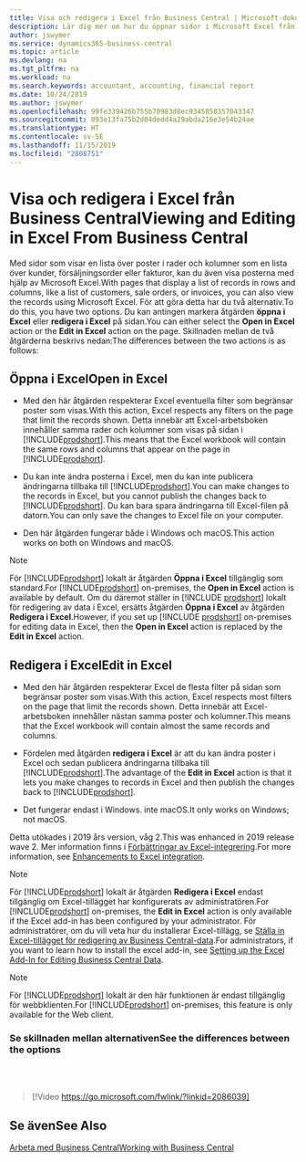 ```yaml
---
title: Visa och redigera i Excel från Business Central | Microsoft-dokument
description: Lär dig mer om hur du öppnar sidor i Microsoft Excel från Business Central för bättre dataanalyser.
author: jswymer
ms.service: dynamics365-business-central
ms.topic: article
ms.devlang: na
ms.tgt_pltfrm: na
ms.workload: na
ms.search.keywords: accountant, accounting, financial report
ms.date: 10/24/2019
ms.author: jswymer
ms.openlocfilehash: 99fe339426b755b70983d8ec9345858357043347
ms.sourcegitcommit: 893e13fa75b2d04dedd4a29abda216e3e54b24ae
ms.translationtype: HT
ms.contentlocale: sv-SE
ms.lasthandoff: 11/15/2019
ms.locfileid: "2808751"
---
```

# <a name="viewing-and-editing-in-excel-from-business-central"></a><span data-ttu-id="c5456-103">Visa och redigera i Excel från Business Central</span><span class="sxs-lookup"><span data-stu-id="c5456-103">Viewing and Editing in Excel From Business Central</span></span>

<span data-ttu-id="c5456-104">Med sidor som visar en lista över poster i rader och kolumner som en lista över kunder, försäljningsorder eller fakturor, kan du även visa posterna med hjälp av Microsoft Excel.</span><span class="sxs-lookup"><span data-stu-id="c5456-104">With pages that display a list of records in rows and columns, like a list of customers, sale orders, or invoices, you can also view the records using Microsoft Excel.</span></span> <span data-ttu-id="c5456-105">För att göra detta har du två alternativ.</span><span class="sxs-lookup"><span data-stu-id="c5456-105">To do this, you have two options.</span></span> <span data-ttu-id="c5456-106">Du kan antingen markera åtgärden **öppna i Excel** eller **redigera i Excel** på sidan.</span><span class="sxs-lookup"><span data-stu-id="c5456-106">You can either select the **Open in Excel** action or the **Edit in Excel** action on the page.</span></span> <span data-ttu-id="c5456-107">Skillnaden mellan de två åtgärderna beskrivs nedan:</span><span class="sxs-lookup"><span data-stu-id="c5456-107">The differences between the two actions is as follows:</span></span>  

## <a name="open-in-excel"></a><span data-ttu-id="c5456-108">Öppna i Excel</span><span class="sxs-lookup"><span data-stu-id="c5456-108">Open in Excel</span></span>

- <span data-ttu-id="c5456-109">Med den här åtgärden respekterar Excel eventuella filter som begränsar poster som visas.</span><span class="sxs-lookup"><span data-stu-id="c5456-109">With this action, Excel respects any filters on the page that limit the records shown.</span></span> <span data-ttu-id="c5456-110">Detta innebär att Excel-arbetsboken innehåller samma rader och kolumner som visas på sidan i [!INCLUDE[prodshort](includes/prodshort.md)].</span><span class="sxs-lookup"><span data-stu-id="c5456-110">This means that the Excel workbook will contain the same rows and columns that appear on the page in [!INCLUDE[prodshort](includes/prodshort.md)].</span></span>

- <span data-ttu-id="c5456-111">Du kan inte ändra posterna i Excel, men du kan inte publicera ändringarna tillbaka till [!INCLUDE[prodshort](includes/prodshort.md)].</span><span class="sxs-lookup"><span data-stu-id="c5456-111">You can make changes to the records in Excel, but you cannot publish the changes back to [!INCLUDE[prodshort](includes/prodshort.md)].</span></span> <span data-ttu-id="c5456-112">Du kan bara spara ändringarna till Excel-filen på datorn.</span><span class="sxs-lookup"><span data-stu-id="c5456-112">You can only save the changes to Excel file on your computer.</span></span> 

- <span data-ttu-id="c5456-113">Den här åtgärden fungerar både i Windows och macOS.</span><span class="sxs-lookup"><span data-stu-id="c5456-113">This action works on both on Windows and macOS.</span></span> 

> [!NOTE]
> <span data-ttu-id="c5456-114">För [!INCLUDE[prodshort](includes/prodshort.md)] lokalt är åtgärden **Öppna i Excel** tillgänglig som standard.</span><span class="sxs-lookup"><span data-stu-id="c5456-114">For [!INCLUDE[prodshort](includes/prodshort.md)] on-premises, the **Open in Excel** action is available by default.</span></span> <span data-ttu-id="c5456-115">Om du däremot ställer in [!INCLUDE [prodshort](includes/prodshort.md)] lokalt för redigering av data i Excel, ersätts åtgärden **Öppna i Excel** av åtgärden **Redigera i Excel**.</span><span class="sxs-lookup"><span data-stu-id="c5456-115">However, if you set up [!INCLUDE [prodshort](includes/prodshort.md)] on-premises for editing data in Excel, then the **Open in Excel** action is replaced by the **Edit in Excel** action.</span></span>

## <a name="edit-in-excel"></a><span data-ttu-id="c5456-116">Redigera i Excel</span><span class="sxs-lookup"><span data-stu-id="c5456-116">Edit in Excel</span></span>

- <span data-ttu-id="c5456-117">Med den här åtgärden respekterar Excel de flesta filter på sidan som begränsar poster som visas.</span><span class="sxs-lookup"><span data-stu-id="c5456-117">With this action, Excel respects most filters on the page that limit the records shown.</span></span> <span data-ttu-id="c5456-118">Detta innebär att Excel-arbetsboken innehåller nästan samma poster och kolumner.</span><span class="sxs-lookup"><span data-stu-id="c5456-118">This means that the Excel workbook will contain almost the same records and columns.</span></span>

- <span data-ttu-id="c5456-119">Fördelen med åtgärden **redigera i Excel** är att du kan ändra poster i Excel och sedan publicera ändringarna tillbaka till [!INCLUDE[prodshort](includes/prodshort.md)].</span><span class="sxs-lookup"><span data-stu-id="c5456-119">The advantage of the **Edit in Excel** action is that it lets you make changes to records in Excel and then publish the changes back to [!INCLUDE[prodshort](includes/prodshort.md)].</span></span>

- <span data-ttu-id="c5456-120">Det fungerar endast i Windows. inte macOS.</span><span class="sxs-lookup"><span data-stu-id="c5456-120">It only works on Windows; not macOS.</span></span>

<span data-ttu-id="c5456-121">Detta utökades i 2019 års version, våg 2.</span><span class="sxs-lookup"><span data-stu-id="c5456-121">This was enhanced in 2019 release wave 2.</span></span> <span data-ttu-id="c5456-122">Mer information finns i [Förbättringar av Excel-integrering](/dynamics365-release-plan/2019wave2/dynamics365-business-central/enhancements-excel-integration).</span><span class="sxs-lookup"><span data-stu-id="c5456-122">For more information, see [Enhancements to Excel integration](/dynamics365-release-plan/2019wave2/dynamics365-business-central/enhancements-excel-integration).</span></span>

> [!NOTE]
> <span data-ttu-id="c5456-123">För [!INCLUDE[prodshort](includes/prodshort.md)] lokalt är åtgärden **Redigera i Excel** endast tillgänglig om Excel-tillägget har konfigurerats av administratören.</span><span class="sxs-lookup"><span data-stu-id="c5456-123">For [!INCLUDE[prodshort](includes/prodshort.md)] on-premises, the **Edit in Excel** action is only available if the Excel add-in has been configured by your administrator.</span></span> <span data-ttu-id="c5456-124">För administratörer, om du vill veta hur du installerar Excel-tillägg, se [Ställa in Excel-tillägget för redigering av Business Central-data](/dynamics365/business-central/dev-itpro/administration/configuring-excel-addin).</span><span class="sxs-lookup"><span data-stu-id="c5456-124">For administrators, if you want to learn how to install the excel add-in, see [Setting up the Excel Add-In for Editing Business Central Data](/dynamics365/business-central/dev-itpro/administration/configuring-excel-addin).</span></span>

> [!NOTE]
> <span data-ttu-id="c5456-125">För [!INCLUDE[prodshort](includes/prodshort.md)] lokalt är den här funktionen är endast tillgänglig för webbklienten.</span><span class="sxs-lookup"><span data-stu-id="c5456-125">For [!INCLUDE[prodshort](includes/prodshort.md)] on-premises, this feature is only available for the Web client.</span></span>

### <a name="see-the-differences-between-the-options"></a><span data-ttu-id="c5456-126">Se skillnaden mellan alternativen</span><span class="sxs-lookup"><span data-stu-id="c5456-126">See the differences between the options</span></span> 
<br><br>  

> [!Video https://go.microsoft.com/fwlink/?linkid=2086039]

## <a name="see-also"></a><span data-ttu-id="c5456-127">Se även</span><span class="sxs-lookup"><span data-stu-id="c5456-127">See Also</span></span>
[<span data-ttu-id="c5456-128">Arbeta med Business Central</span><span class="sxs-lookup"><span data-stu-id="c5456-128">Working with Business Central</span></span>](ui-work-product.md)  
